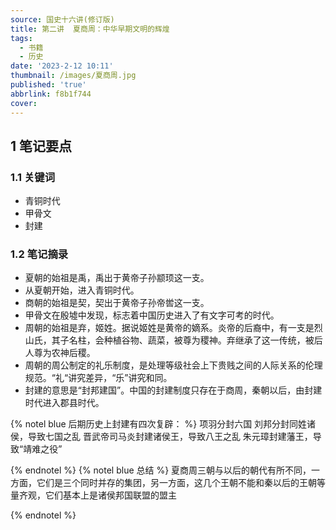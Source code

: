 ```yaml
---
source: 国史十六讲(修订版)
title: 第二讲  夏商周：中华早期文明的辉煌
tags:
  - 书籍
  - 历史
date: '2023-2-12 10:11'
thumbnail: /images/夏商周.jpg
published: 'true'
abbrlink: f8b1f744
cover:
---
```

## 1 笔记要点
### 1.1 关键词
-   青铜时代
-   甲骨文
-   封建
### 1.2 笔记摘录
- 夏朝的始祖是禹，禹出于黄帝子孙颛顼这一支。
- 从夏朝开始，进入青铜时代。
- 商朝的始祖是契，契出于黄帝子孙帝喾这一支。
- 甲骨文在殷墟中发现，标志着中国历史进入了有文字可考的时代。
- 周朝的始祖是弃，姬姓。据说姬姓是黄帝的嫡系。炎帝的后裔中，有一支是烈山氏，其子名柱，会种植谷物、蔬菜，被尊为稷神。弃继承了这一传统，被后人尊为农神后稷。
- 周朝的周公制定的礼乐制度，是处理等级社会上下贵贱之间的人际关系的伦理规范。“礼“讲究差异，“乐”讲究和同。
- 封建的意思是“封邦建国”。中国的封建制度只存在于商周，秦朝以后，由封建时代进入郡县时代。

{% notel blue 后期历史上封建有四次复辟： %}  项羽分封六国
 刘邦分封同姓诸侯，导致七国之乱
 晋武帝司马炎封建诸侯王，导致八王之乱
 朱元璋封建藩王，导致“靖难之役”

 {% endnotel %}
{% notel blue 总结 %} 夏商周三朝与以后的朝代有所不同，一方面，它们是三个同时并存的集团，另一方面，这几个王朝不能和秦以后的王朝等量齐观，它们基本上是诸侯邦国联盟的盟主

 {% endnotel %}